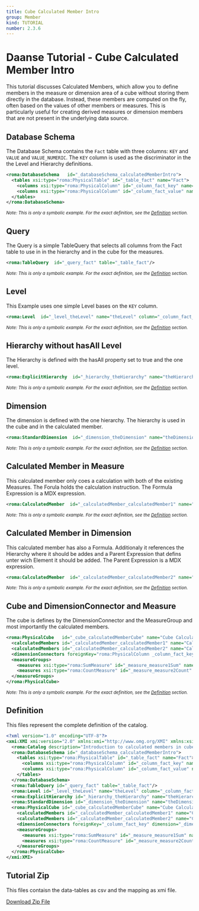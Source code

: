 ```yaml
---
title: Cube Calculated Member Intro
group: Member
kind: TUTORIAL
number: 2.3.6
---
```

# Daanse Tutorial - Cube Calculated Member Intro

This tutorial discusses Calculated Members, which allow you to define members in the measure or dimension area of a cube without storing them directly in the database. Instead, these members are computed on the fly, often based on the values of other members or measures. This is particularly useful for creating derived measures or dimension members that are not present in the underlying data source.



## Database Schema

The Database Schema contains the `Fact` table with three columns: `KEY` and `VALUE` and `VALUE_NUMERIC`. The `KEY` column is used as the discriminator in the the Level and Hierarchy definitions.


```xml
<roma:DatabaseSchema   id="_databaseSchema_calculatedMemberIntro">
  <tables xsi:type="roma:PhysicalTable" id="_table_fact" name="Fact">
    <columns xsi:type="roma:PhysicalColumn" id="_column_fact_key" name="KEY"/>
    <columns xsi:type="roma:PhysicalColumn" id="_column_fact_value" name="VALUE" type="Integer"/>
  </tables>
</roma:DatabaseSchema>

```
*<small>Note: This is only a symbolic example. For the exact definition, see the [Definition](#definition) section.</small>*
## Query

The Query is a simple TableQuery that selects all columns from the Fact table to use in in the hierarchy and in the cube for the measures.


```xml
<roma:TableQuery  id="_query_fact" table="_table_fact"/>

```
*<small>Note: This is only a symbolic example. For the exact definition, see the [Definition](#definition) section.</small>*
## Level

This Example uses one simple Level bases on the `KEY` column.


```xml
<roma:Level  id="_level_theLevel" name="theLevel" column="_column_fact_key"/>

```
*<small>Note: This is only a symbolic example. For the exact definition, see the [Definition](#definition) section.</small>*
## Hierarchy without hasAll Level

The Hierarchy is defined with the hasAll property set to true and the one level.


```xml
<roma:ExplicitHierarchy  id="_hierarchy_theHierarchy" name="theHierarchy" primaryKey="_column_fact_key" query="_query_fact" levels="_level_theLevel"/>

```
*<small>Note: This is only a symbolic example. For the exact definition, see the [Definition](#definition) section.</small>*
## Dimension

The dimension is defined with the one hierarchy. The hierarchy is used in the cube and in the calculated member.


```xml
<roma:StandardDimension  id="_dimension_theDimension" name="theDimension" hierarchies="roma:ExplicitHierarchy _hierarchy_theHierarchy"/>

```
*<small>Note: This is only a symbolic example. For the exact definition, see the [Definition](#definition) section.</small>*
## Calculated Member in Measure

This calculated member only coes a calculation with both of the existing Measures. The Forula holds the calculation instruction. The Formula Expression is a MDX expression.


```xml
<roma:CalculatedMember  id="_calculatedMember_calculatedMember1" name="Calculated Member 1" formula="[Measures].[Measure1-Sum] / [Measures].[Measure2-Count]"/>

```
*<small>Note: This is only a symbolic example. For the exact definition, see the [Definition](#definition) section.</small>*
## Calculated Member in Dimension

This calculated member has also a Formula. Additionaly it references the Hierarchy where it should be addes and a Parent Expression that defins unter wich Element it should be added. The Parent Expression is a MDX expression.



```xml
<roma:CalculatedMember  id="_calculatedMember_calculatedMember2" name="Calculated Member 2" formula="[Measures].[Measure1-Sum] / [Measures].[Measure2-Count]" parent="[theDimension].[theHierarchy].[All theHierarchys]" hierarchy="roma:ExplicitHierarchy _hierarchy_theHierarchy"/>

```
*<small>Note: This is only a symbolic example. For the exact definition, see the [Definition](#definition) section.</small>*
## Cube and DimensionConnector and Measure

The cube is defines by the DimensionConnector and the MeasureGroup and most importantly the calculated members.


```xml
<roma:PhysicalCube   id="_cube_calculatedMemberCube" name="Cube CalculatedMember" query="_query_fact">
  <calculatedMembers id="_calculatedMember_calculatedMember1" name="Calculated Member 1" formula="[Measures].[Measure1-Sum] / [Measures].[Measure2-Count]"/>
  <calculatedMembers id="_calculatedMember_calculatedMember2" name="Calculated Member 2" formula="[Measures].[Measure1-Sum] / [Measures].[Measure2-Count]" parent="[theDimension].[theHierarchy].[All theHierarchys]" hierarchy="roma:ExplicitHierarchy _hierarchy_theHierarchy"/>
  <dimensionConnectors foreignKey="roma:PhysicalColumn _column_fact_key" dimension="roma:StandardDimension _dimension_theDimension" id="_dimensionConnector_theDimension"/>
  <measureGroups>
    <measures xsi:type="roma:SumMeasure" id="_measure_measure1Sum" name="Measure1-Sum" column="_column_fact_value"/>
    <measures xsi:type="roma:CountMeasure" id="_measure_measure2Count" name="Measure2-Count" column="_column_fact_value"/>
  </measureGroups>
</roma:PhysicalCube>

```
*<small>Note: This is only a symbolic example. For the exact definition, see the [Definition](#definition) section.</small>*

## Definition

This files represent the complete definition of the catalog.

```xml
<?xml version="1.0" encoding="UTF-8"?>
<xmi:XMI xmi:version="2.0" xmlns:xmi="http://www.omg.org/XMI" xmlns:xsi="http://www.w3.org/2001/XMLSchema-instance" xmlns:roma="https://www.daanse.org/spec/org.eclipse.daanse.rolap.mapping">
  <roma:Catalog description="Introduction to calculated members in cubes" name="Daanse Tutorial - Cube Calculated Member Intro" cubes="_cube_calculatedMemberCube" dbschemas="_databaseSchema_calculatedMemberIntro"/>
  <roma:DatabaseSchema id="_databaseSchema_calculatedMemberIntro">
    <tables xsi:type="roma:PhysicalTable" id="_table_fact" name="Fact">
      <columns xsi:type="roma:PhysicalColumn" id="_column_fact_key" name="KEY"/>
      <columns xsi:type="roma:PhysicalColumn" id="_column_fact_value" name="VALUE" type="Integer"/>
    </tables>
  </roma:DatabaseSchema>
  <roma:TableQuery id="_query_fact" table="_table_fact"/>
  <roma:Level id="_level_theLevel" name="theLevel" column="_column_fact_key"/>
  <roma:ExplicitHierarchy id="_hierarchy_theHierarchy" name="theHierarchy" primaryKey="_column_fact_key" query="_query_fact" levels="_level_theLevel"/>
  <roma:StandardDimension id="_dimension_theDimension" name="theDimension" hierarchies="_hierarchy_theHierarchy"/>
  <roma:PhysicalCube id="_cube_calculatedMemberCube" name="Cube CalculatedMember" query="_query_fact">
    <calculatedMembers id="_calculatedMember_calculatedMember1" name="Calculated Member 1" formula="[Measures].[Measure1-Sum] / [Measures].[Measure2-Count]"/>
    <calculatedMembers id="_calculatedMember_calculatedMember2" name="Calculated Member 2" formula="[Measures].[Measure1-Sum] / [Measures].[Measure2-Count]" parent="[theDimension].[theHierarchy].[All theHierarchys]" hierarchy="_hierarchy_theHierarchy"/>
    <dimensionConnectors foreignKey="_column_fact_key" dimension="_dimension_theDimension" id="_dimensionConnector_theDimension"/>
    <measureGroups>
      <measures xsi:type="roma:SumMeasure" id="_measure_measure1Sum" name="Measure1-Sum" column="_column_fact_value"/>
      <measures xsi:type="roma:CountMeasure" id="_measure_measure2Count" name="Measure2-Count" column="_column_fact_value"/>
    </measureGroups>
  </roma:PhysicalCube>
</xmi:XMI>

```



## Tutorial Zip
This files contaisn the data-tables as csv and the mapping as xmi file.

<a href="./zip/tutorial.cube.calculatedmember.intro.zip" download>Download Zip File</a>
